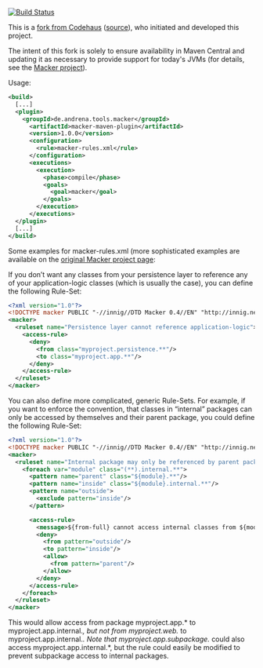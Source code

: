 [![Build Status](https://buildhive.cloudbees.com/job/andrena/job/macker-maven-plugin/badge/icon)](https://buildhive.cloudbees.com/job/andrena/job/macker-maven-plugin/)

This is a [fork from Codehaus](http://mojo.codehaus.org/macker-maven-plugin/) ([source](http://svn.codehaus.org/mojo/trunk/sandbox/macker-maven-plugin/)), who initiated and developed this project.

The intent of this fork is solely to ensure availability in Maven Central and updating it as necessary to provide support for today's JVMs (for details, see the [Macker project](https://github.com/andrena/macker)).

Usage:

```xml
<build>
  [...]
  <plugin>
    <groupId>de.andrena.tools.macker</groupId>
      <artifactId>macker-maven-plugin</artifactId>
      <version>1.0.0</version>
      <configuration>
        <rule>macker-rules.xml</rule>
      </configuration>
      <executions>
        <execution>
          <phase>compile</phase>
          <goals>
            <goal>macker</goal>
          </goals>
        </execution>
      </executions>
  </plugin>
  [...]
</build>
```

Some examples for macker-rules.xml (more sophisticated examples are available on the [original Macker project page](http://innig.net/macker/guide/): 

If you don’t want any classes from your persistence layer to reference any of your application-logic classes (which is usually the case), you can define the following Rule-Set:
```xml
<?xml version="1.0"?>
<!DOCTYPE macker PUBLIC "-//innig//DTD Macker 0.4//EN" "http://innig.net/macker/dtd/macker-0.4.dtd">
<macker>
  <ruleset name="Persistence layer cannot reference application-logic">
    <access-rule>
      <deny>
        <from class="myproject.persistence.**"/>
        <to class="myproject.app.**"/>
      </deny>
    </access-rule>
  </ruleset>
</macker>
```

You can also define more complicated, generic Rule-Sets. For example, if you want to enforce the convention, that classes in “internal” packages can only be accessed by themselves and their parent package, you could define the following Rule-Set:
```xml
<?xml version="1.0"?>
<!DOCTYPE macker PUBLIC "-//innig//DTD Macker 0.4//EN" "http://innig.net/macker/dtd/macker-0.4.dtd">
<macker>
  <ruleset name="Internal package may only be referenced by parent package">
    <foreach var="module" class="(**).internal.**">
      <pattern name="parent" class="${module}.**"/>
      <pattern name="inside" class="${module}.internal.**"/>
      <pattern name="outside">
        <exclude pattern="inside"/>
      </pattern>

      <access-rule>
        <message>${from-full} cannot access internal classes from ${module}</message>
        <deny>
          <from pattern="outside"/>
          <to pattern="inside"/>
          <allow>
            <from pattern="parent"/>
          </allow>
        </deny>
      </access-rule>
    </foreach>
  </ruleset>
</macker>
```
This would allow access from package myproject.app.* to myproject.app.internal.*, but not from myproject.web.* to myproject.app.internal.*. Note that myproject.app.subpackage.* could also access myproject.app.internal.*, but the rule could easily be modified to prevent subpackage access to internal packages.
